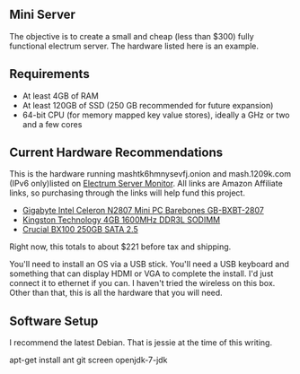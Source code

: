 Mini Server
-----------

The objective is to create a small and cheap (less than $300) fully functional electrum server.
The hardware listed here is an example.


Requirements
------------

 * At least 4GB of RAM
 * At least 120GB of SSD (250 GB recommended for future expansion)
 * 64-bit CPU (for memory mapped key value stores), ideally a GHz or two and a few cores

Current Hardware Recommendations
--------------------------------

This is the hardware running mashtk6hmnysevfj.onion and mash.1209k.com (IPv6 only)listed on 
[Electrum Server Monitor](https://1209k.com/bitcoin-eye/ele.php).
All links are Amazon Affiliate links, so purchasing through the links will help fund this project.

 * [Gigabyte Intel Celeron N2807 Mini PC Barebones GB-BXBT-2807](http://amzn.to/1kIEPB7)
 * [Kingston Technology 4GB 1600MHz DDR3L SODIMM](http://amzn.to/1NwMbkS)
 * [Crucial BX100 250GB SATA 2.5](http://amzn.to/1Mfee4M)

Right now, this totals to about $221 before tax and shipping.

You'll need to install an OS via a USB stick.  You'll need a USB keyboard and something that can display
HDMI or VGA to complete the install.  I'd just connect it to ethernet if you can.  I haven't tried the 
wireless on this box.  Other than that, this is all the hardware that you will need.

Software Setup
--------------

I recommend the latest Debian.  That is jessie at the time of this writing.

apt-get install ant git screen openjdk-7-jdk


